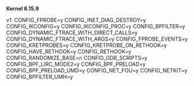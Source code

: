 **Kernel 6.15.9**

v1:
CONFIG_FPROBE=y
CONFIG_INET_DIAG_DESTROY=y
CONFIG_IKCONFIG=y
CONFIG_IKCONFIG_PROC=y
CONFIG_BPFILTER=y
CONFIG_DYNAMIC_FTRACE_WITH_DIRECT_CALLS=y
CONFIG_DYNAMIC_FTRACE_WITH_ARGS=y
CONFIG_FPROBE_EVENTS=y
CONFIG_KRETPROBES=y
CONFIG_KRETPROBE_ON_RETHOOK=y
CONFIG_HAVE_RETHOOK=y
CONFIG_RETHOOK=y
CONFIG_RANDOMIZE_BASE=n
CONFIG_GDB_SCRIPTS=y
CONFIG_BPF_LIRC_MODE2=y
CONFIG_BPF_PRELOAD=y
CONFIG_BPF_PRELOAD_UMD=y
CONFIG_NET_FOU=y
CONFIG_NETKIT=y
CONFIG_BPFILTER_UMH=y
